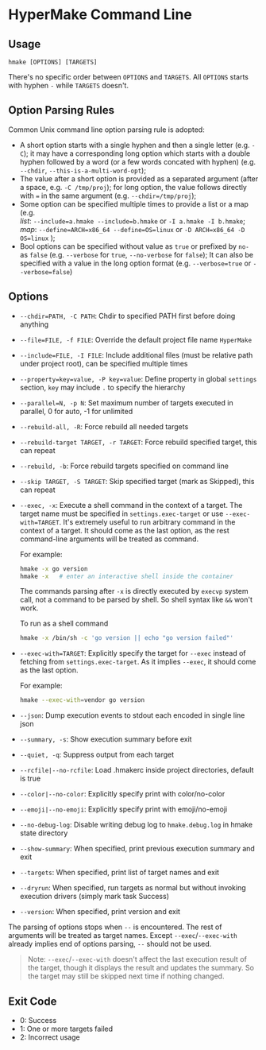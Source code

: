 # HyperMake Command Line

## Usage

```
hmake [OPTIONS] [TARGETS]
```

There's no specific order between `OPTIONS` and `TARGETS`. All `OPTIONS` starts
with hyphen `-` while `TARGETS` doesn't.

## Option Parsing Rules

Common Unix command line option parsing rule is adopted:

- A short option starts with a single hyphen and then a single letter
  (e.g. `-C`);
  it may have a corresponding long option which starts with a double hyphen
  followed by a word (or a few words concated with hyphen)
  (e.g. `--chdir`, `--this-is-a-multi-word-opt`);
- The value after a short option is provided as a separated argument
  (after a space, e.g. `-C /tmp/proj`);
  for long option, the value follows directly with `=` in the same argument
  (e.g. `--chdir=/tmp/proj`);
- Some option can be specified multiple times to provide a list or a map
  (e.g.<br>
  _list_: `--include=a.hmake --include=b.hmake` or `-I a.hmake -I b.hmake`;<br>
  _map_: `--define=ARCH=x86_64 --define=OS=linux` or `-D ARCH=x86_64 -D OS=linux`
  );
- Bool options can be specified without value as `true` or prefixed by `no-` as
  `false` (e.g. `--verbose` for `true`, `--no-verbose` for `false`);
  It can also be specified with a value in the long option format
  (e.g. `--verbose=true` or `--verbose=false`)

## Options

- `--chdir=PATH, -C PATH`: Chdir to specified PATH first before doing anything
- `--file=FILE, -f FILE`: Override the default project file name `HyperMake`
- `--include=FILE, -I FILE`: Include additional files (must be relative path under project root), can be specified multiple times
- `--property=key=value, -P key=value`: Define property in global `settings` section, `key` may include `.` to specify the hierarchy
- `--parallel=N, -p N`: Set maximum number of targets executed in parallel, 0 for auto, -1 for unlimited
- `--rebuild-all, -R`: Force rebuild all needed targets
- `--rebuild-target TARGET, -r TARGET`: Force rebuild specified target, this can repeat
- `--rebuild, -b`: Force rebuild targets specified on command line
- `--skip TARGET, -S TARGET`: Skip specified target (mark as Skipped), this can repeat
- `--exec, -x`: Execute a shell command in the context of a target.
  The target name must be specified in `settings.exec-target` or use `--exec-with=TARGET`.
  It's extremely useful to run arbitrary command in the context of a target.
  It should come as the last option, as the rest command-line arguments will be
  treated as command.

  For example:
  ```sh
  hmake -x go version
  hmake -x   # enter an interactive shell inside the container
  ```

  The commands parsing after `-x` is directly executed by `execvp` system call,
  not a command to be parsed by shell. So shell syntax like `&&` won't work.

  To run as a shell command
  ```sh
  hmake -x /bin/sh -c 'go version || echo "go version failed"'
  ```

- `--exec-with=TARGET`: Explicitly specify the target for `--exec` instead of
  fetching from `settings.exec-target`.
  As it implies `--exec`, it should come as the last option.

  For example:
  ```sh
  hmake --exec-with=vendor go version
  ```

- `--json`: Dump execution events to stdout each encoded in single line json
- `--summary, -s`: Show execution summary before exit
- `--quiet, -q`: Suppress output from each target
- `--rcfile|--no-rcfile`: Load .hmakerc inside project directories, default is true
- `--color|--no-color`: Explicitly specify print with color/no-color
- `--emoji|--no-emoji`: Explicitly specify print with emoji/no-emoji
- `--no-debug-log`: Disable writing debug log to `hmake.debug.log` in hmake state directory
- `--show-summary`: When specified, print previous execution summary and exit
- `--targets`: When specified, print list of target names and exit
- `--dryrun`: When specified, run targets as normal but without invoking execution drivers (simply mark task Success)
- `--version`: When specified, print version and exit

The parsing of options stops when `--` is encountered. The rest of arguments will be
treated as target names. Except `--exec`/`--exec-with` already implies end of
options parsing, `--` should not be used.

> Note: `--exec`/`--exec-with` doesn't affect the last execution result of the
> target, though it displays the result and updates the summary. So the target
> may still be skipped next time if nothing changed.

## Exit Code

- 0: Success
- 1: One or more targets failed
- 2: Incorrect usage
